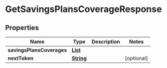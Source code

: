

# GetSavingsPlansCoverageResponse


## Properties

| Name | Type | Description | Notes |
|------------ | ------------- | ------------- | -------------|
|**savingsPlansCoverages** | [**List**](List.md) |  |  |
|**nextToken** | [**String**](String.md) |  |  [optional] |



